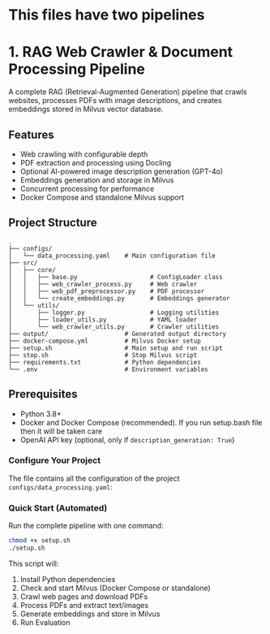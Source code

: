 # This files have two pipelines
# 1. RAG Web Crawler & Document Processing Pipeline

A complete RAG (Retrieval-Augmented Generation) pipeline that crawls websites, processes PDFs with image descriptions, and creates embeddings stored in Milvus vector database.

## Features

- Web crawling with configurable depth
- PDF extraction and processing using Docling
- Optional AI-powered image description generation (GPT-4o)
- Embeddings generation and storage in Milvus
- Concurrent processing for performance
- Docker Compose and standalone Milvus support

## Project Structure

```
.
├── configs/
│   └── data_processing.yaml    # Main configuration file
├── src/
│   ├── core/
│   │   ├── base.py                    # ConfigLoader class
│   │   ├── web_crawler_process.py     # Web crawler
│   │   ├── web_pdf_preprocessor.py    # PDF processor
│   │   └── create_embeddings.py       # Embeddings generator
│   └── utils/
│       ├── logger.py                  # Logging utilities
│       ├── loader_utils.py            # YAML loader
│       └── web_crawler_utils.py       # Crawler utilities
├── output/                     # Generated output directory
├── docker-compose.yml          # Milvus Docker setup
├── setup.sh                    # Main setup and run script
├── stop.sh                     # Stop Milvus script
├── requirements.txt            # Python dependencies
└── .env                        # Environment variables
```

## Prerequisites

- Python 3.8+
- Docker and Docker Compose (recommended). If you run setup.bash file then it will be taken care
- OpenAI API key (optional, only if `description_generation: True`)


### Configure Your Project
The file contains all the configuration of the project `configs/data_processing.yaml`:


### Quick Start (Automated)

Run the complete pipeline with one command:

```bash
chmod +x setup.sh
./setup.sh
```

This script will:
1. Install Python dependencies
2. Check and start Milvus (Docker Compose or standalone)
3. Crawl web pages and download PDFs
4. Process PDFs and extract text/images
5. Generate embeddings and store in Milvus
6. Run Evaluation

